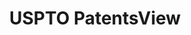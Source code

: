 ---
layout: default
bigquery: https://console.cloud.google.com/bigquery?p=patents-public-data&d=patentsview&page=dataset
citation: Attribution should be given to PatentsView for use, distribution, or derivative
  works.
code: https://github.com/CSSIP-AIR/PatentsView-Code-Snippets/
contributors: USPTO
cost: None
description: 'PatentsView includes US patent data including raw data (summaries, applications,
  pregrant applications), disambugations of inventors and assignees, and inventor
  gender estimates.  Also foreign priority data, # of figures and sheets, and government
  interest statements.'
documentation: https://patentsview.org/query/builder-faqs
last_edit: Mon, 04 Apr 2022 19:02:57 GMT
location: https://patentsview.org/
maintained_by: USPTO
record_creation_timestamp: 12/2/2020 17:20:46
schema_fields: '[''ipc_version_indicator'', ''fname'', ''disamb_inventor_id_20200929'',
  ''disamb_inventor_id_20170307'', ''disclaimer_date'', ''length'', ''num_sheets'',
  ''sector_title'', ''uuid'', ''disamb_assignee_id_20181127'', ''state_fips'', ''subgroup'',
  ''disamb_inventor_id_20180528'', ''classification_data_source'', ''disamb_assignee_id_20191231'',
  ''disamb_inventor_id_20200630'', ''latlong'', ''applicant_type'', ''longitude'',
  ''status'', ''text'', ''classification_status'', ''title'', ''disamb_assignee_id_20200331'',
  ''sequence'', ''patent_id'', ''number'', ''disamb_inventor_id_20191231'', ''lapse_of_patent'',
  ''attribution_status'', ''level_one'', ''kind'', ''disamb_inventor_id_20190820'',
  ''disamb_inventor_id_20190312'', ''rule_47'', ''organization'', ''_371_date'', ''doctype'',
  ''type'', ''location_id'', ''citation_id'', ''section_id'', ''date'', ''dependent'',
  ''classification_value'', ''group'', ''male'', ''mainclass_id'', ''country'', ''disamb_assignee_id_20200630'',
  ''field_title'', ''disamb_inventor_id_20171003'', ''contract_award_number'', ''deceased'',
  ''main_group'', ''application_id'', ''rel_id'', ''role'', ''name_last'', ''male_flag'',
  ''category'', ''f102_date'', ''name_first'', ''disamb_inventor_id_20200331'', ''filename'',
  ''variety'', ''group_id'', ''subclass'', ''latin_name'', ''name'', ''subcategory_id'',
  ''level_three'', ''term_grant'', ''reldocno'', ''publication_number'', ''id'', ''abstract'',
  ''state'', ''series_code'', ''rawassignee_id'', ''subclass_id'', ''disamb_inventor_id_20170808'',
  ''num'', ''disamb_assignee_id_20190820'', ''county_fips'', ''classification_level'',
  ''symbol_position'', ''action_date'', ''disamb_assignee_id_20200929'', ''disamb_assignee_id_20190312'',
  ''inventor_id'', ''level_two'', ''section'', ''latitude'', ''doc_type'', ''category_id'',
  ''f371_date'', ''_102_date'', ''subgroup_id'', ''exemplary'', ''withdrawn'', ''disamb_assignee_id_20191008'',
  ''term_disclaimer'', ''num_claims'', ''rawinventor_id'', ''city'', ''lawyer_id'',
  ''disamb_inventor_id_20191008'', ''organization_id'', ''ipc_class'', ''term_extension'',
  ''lname'', ''rawlocation_id'', ''assignee_id'', ''field_id'', ''designation'', ''disamb_inventor_id_20201229'',
  ''country_transformed'', ''disamb_inventor_id_20181127'', ''relkind'', ''subsection_id'',
  ''gi_statement'', ''disamb_inventor_id_20171226'', ''num_figures'', ''county'']'
shortname: patentsview
tags:
- disambiguation
- United States
- gender
terms_of_use: Creative Commons Attribution 4.0 International License.
timeframe: 1963-1999
title: USPTO PatentsView
uuid: cf1780b1-e265-4e49-8d1d-83b9cfe0fd9a
---
